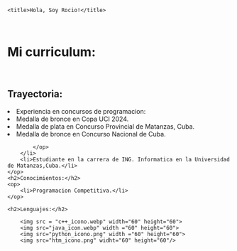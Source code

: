 <!DOCTYPE html>
<html >
<head>
    
    <title>Hola, Soy Rocio!</title>
</head>
<body>
    <br>
    <h1>Mi curriculum:</h1>
    <br>
    <h2>Trayectoria:</h2>
    <op>
        <li>Experiencia en concursos de programacion:
            <op>
                <li>Medalla de bronce en Copa UCI 2024.</li>
                <li>Medalla de plata en Concurso Provincial de Matanzas, Cuba.</li>
                <li>Medalla de bronce en Concurso Nacional de Cuba.</li>
                
            </op>
        </li>
        <li>Estudiante en la carrera de ING. Informatica en la Universidad de Matanzas,Cuba.</li>
    </op>
    <h2>Conocimientos:</h2>
    <op>
        <li>Programacion Competitiva.</li>
    </op>

    <h2>Lenguajes:</h2>

        <img src = "c++_icono.webp" width="60" height="60">
        <img src="java_icon.webp" width ="60" height="60"> 
        <img src="python_icono.png" width ="60" height="60">
        <img src="htm_icono.png" widht="60" height="60"/> 
   
    
</body>
</html>
